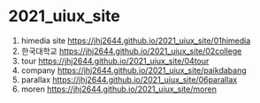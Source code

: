 # 2021_uiux_site
1. himedia site https://jhj2644.github.io/2021_uiux_site/01himedia
1. 한국대학교 https://jhj2644.github.io/2021_uiux_site/02college
1. tour https://jhj2644.github.io/2021_uiux_site/04tour
1. company https://jhj2644.github.io/2021_uiux_site/paikdabang
1. parallax https://jhj2644.github.io/2021_uiux_site/06parallax
1. moren https://jhj2644.github.io/2021_uiux_site/moren